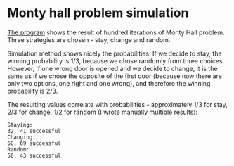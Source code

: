 # Monty hall problem simulation
[The program](montyhall.py) shows the result of hundred iterations of Monty Hall problem. Three strategies are chosen - stay, change and random. 

Simulation method shows nicely the probabilities. If we decide to stay, the winning probability is 1/3, because we chose randomly from three choices. However, if one wrong door is opened and we decide to change, it is the same as if we chose the opposite of the first door (because now there are only two options, one right and one wrong), and therefore the winning probability is 2/3.

The resulting values correlate with probabilities - approximately 1/3 for stay, 2/3 for change, 1/2 for random (I wrote manually multiple results):

```
Staying:
32, 41 successful
Changing:
68, 69 successful
Random:
50, 43 successful
```